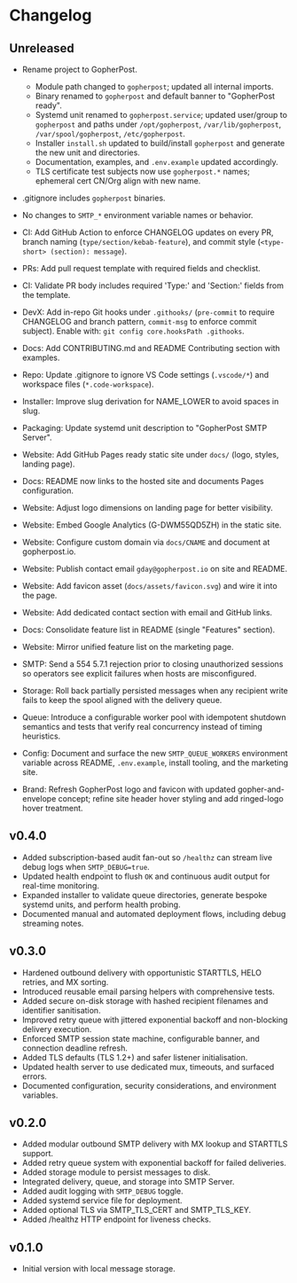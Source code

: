 # Changelog

## Unreleased
- Rename project to GopherPost.
  - Module path changed to `gopherpost`; updated all internal imports.
  - Binary renamed to `gopherpost` and default banner to "GopherPost ready".
  - Systemd unit renamed to `gopherpost.service`; updated user/group to `gopherpost` and paths under `/opt/gopherpost`, `/var/lib/gopherpost`, `/var/spool/gopherpost`, `/etc/gopherpost`.
  - Installer `install.sh` updated to build/install `gopherpost` and generate the new unit and directories.
  - Documentation, examples, and `.env.example` updated accordingly.
  - TLS certificate test subjects now use `gopherpost.*` names; ephemeral cert CN/Org align with new name.
- .gitignore includes `gopherpost` binaries.
- No changes to `SMTP_*` environment variable names or behavior.

- CI: Add GitHub Action to enforce CHANGELOG updates on every PR, branch naming (`type/section/kebab-feature`), and commit style (`<type-short> (section): message`).
- PRs: Add pull request template with required fields and checklist.
- CI: Validate PR body includes required 'Type:' and 'Section:' fields from the template.
- DevX: Add in-repo Git hooks under `.githooks/` (`pre-commit` to require CHANGELOG and branch pattern, `commit-msg` to enforce commit subject). Enable with: `git config core.hooksPath .githooks`.
- Docs: Add CONTRIBUTING.md and README Contributing section with examples.
- Repo: Update .gitignore to ignore VS Code settings (`.vscode/*`) and workspace files (`*.code-workspace`).
- Installer: Improve slug derivation for NAME_LOWER to avoid spaces in slug.
- Packaging: Update systemd unit description to "GopherPost SMTP Server".
- Website: Add GitHub Pages ready static site under `docs/` (logo, styles, landing page).
- Docs: README now links to the hosted site and documents Pages configuration.
- Website: Adjust logo dimensions on landing page for better visibility.
- Website: Embed Google Analytics (G-DWM55QD5ZH) in the static site.
- Website: Configure custom domain via `docs/CNAME` and document at gopherpost.io.
- Website: Publish contact email `gday@gopherpost.io` on site and README.
- Website: Add favicon asset (`docs/assets/favicon.svg`) and wire it into the page.
- Website: Add dedicated contact section with email and GitHub links.
- Docs: Consolidate feature list in README (single "Features" section).
- Website: Mirror unified feature list on the marketing page.
- SMTP: Send a 554 5.7.1 rejection prior to closing unauthorized sessions so operators see explicit failures when hosts are misconfigured.
- Storage: Roll back partially persisted messages when any recipient write fails to keep the spool aligned with the delivery queue.
- Queue: Introduce a configurable worker pool with idempotent shutdown semantics and tests that verify real concurrency instead of timing heuristics.
- Config: Document and surface the new `SMTP_QUEUE_WORKERS` environment variable across README, `.env.example`, install tooling, and the marketing site.
- Brand: Refresh GopherPost logo and favicon with updated gopher-and-envelope concept; refine site header hover styling and add ringed-logo hover treatment.

## v0.4.0
- Added subscription-based audit fan-out so `/healthz` can stream live debug logs when `SMTP_DEBUG=true`.
- Updated health endpoint to flush `OK` and continuous audit output for real-time monitoring.
- Expanded installer to validate queue directories, generate bespoke systemd units, and perform health probing.
- Documented manual and automated deployment flows, including debug streaming notes.

## v0.3.0
- Hardened outbound delivery with opportunistic STARTTLS, HELO retries, and MX sorting.
- Introduced reusable email parsing helpers with comprehensive tests.
- Added secure on-disk storage with hashed recipient filenames and identifier sanitisation.
- Improved retry queue with jittered exponential backoff and non-blocking delivery execution.
- Enforced SMTP session state machine, configurable banner, and connection deadline refresh.
- Added TLS defaults (TLS 1.2+) and safer listener initialisation.
- Updated health server to use dedicated mux, timeouts, and surfaced errors.
- Documented configuration, security considerations, and environment variables.

## v0.2.0
- Added modular outbound SMTP delivery with MX lookup and STARTTLS support.
- Added retry queue system with exponential backoff for failed deliveries.
- Added storage module to persist messages to disk.
- Integrated delivery, queue, and storage into SMTP Server.
- Added audit logging with `SMTP_DEBUG` toggle.
- Added systemd service file for deployment.
- Added optional TLS via SMTP_TLS_CERT and SMTP_TLS_KEY.
- Added /healthz HTTP endpoint for liveness checks.

## v0.1.0
- Initial version with local message storage.
